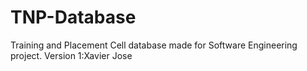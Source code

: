 TNP-Database
============

Training and Placement Cell database made for Software Engineering project. 
Version 1:Xavier Jose
